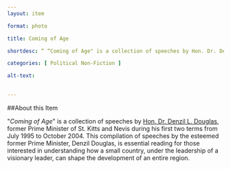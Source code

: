 ```yaml
--- 
layout: item 

format: photo 

title: Coming of Age

shortdesc: “ “Coming of Age" is a collection of speeches by Hon. Dr. Denzil L. Douglas, former Prime Minister of St. Kitts and Nevis, showcasing how visionary leadership can impact regional development."

categories: [ Political Non-Fiction ] 

alt-text:  

 
--- 
```


##About this Item 

"_Coming of Age_" is a collection of speeches by [Hon. Dr. Denzil L. Douglas](https://cfbcworks.github.io/Independence40SKN/people/SKN40_A37.html), former Prime Minister of St. Kitts and Nevis during his first two terms from July 1995 to October 2004. This compilation of speeches by the esteemed former Prime Minister, Denzil Douglas, is essential reading for those interested in understanding how a small country, under the leadership of a visionary leader, can shape the development of an entire region.
